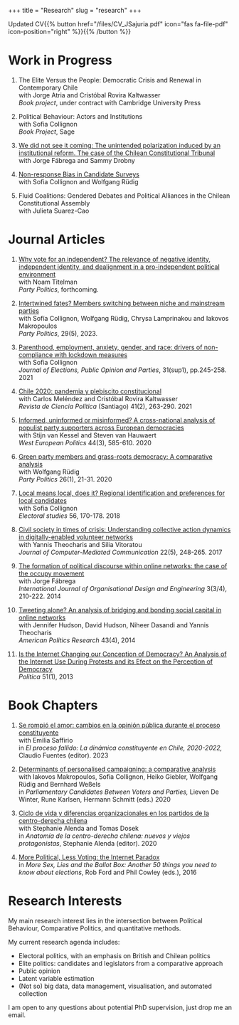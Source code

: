 +++
title = "Research"
slug = "research"
+++


 Updated CV{{% button href="/files/CV_JSajuria.pdf" icon="fas fa-file-pdf" icon-position="right" %}}{{% /button %}}
 
# Work in Progress

1. The Elite Versus the People: Democratic Crisis and Renewal in Contemporary Chile  
	with Jorge Atria and Cristóbal Rovira Kaltwasser  
	*Book project*, under contract with Cambridge University Press

2. Political Behaviour: Actors and Institutions  
	with Sofia Collignon  
	*Book Project*, Sage
	
3. [We did not see it coming: The unintended polarization induced by an institutional reform. The case of the Chilean Constitutional Tribunal](https://osf.io/preprints/socarxiv/2ck6j/)  
	with Jorge Fábrega and Sammy Drobny

4. [Non-response Bias in Candidate Surveys](https://bip.sajuria.com/papers/Sajuria_et_al_Non_Response_paper.pdf)  
	with Sofia Collignon and Wolfgang Rüdig

5. Fluid Coalitions: Gendered Debates and Political Alliances in the Chilean Constitutional Assembly  
	with Julieta Suarez-Cao

# Journal Articles

1. [Why vote for an independent? The relevance of negative identity, independent identity, and dealignment in a pro-independent political environment](https://journals.sagepub.com/doi/full/10.1177/13540688231196423)  
	with Noam Titelman  
	*Party Politics*, forthcoming.

2. [Intertwined fates? Members switching between niche and mainstream parties](https://journals.sagepub.com/doi/abs/10.1177/13540688221106299)  
	with Sofía Collignon, Wolfgang Rüdig, Chrysa Lamprinakou and Iakovos Makropoulos  
	*Party Politics*, 29(5), 2023.

3. [Parenthood, employment, anxiety, gender, and race: drivers of non-compliance with lockdown measures](https://www.tandfonline.com/doi/full/10.1080/17457289.2021.1924751)  
	with Sofia Collignon  
	*Journal of Elections, Public Opinion and Parties*, 31(sup1), pp.245-258. 2021

4. [Chile 2020: pandemia y plebiscito constitucional](https://www.scielo.cl/pdf/revcipol/2021nahead/0718-090X-revcipol-S0718-090X2021005000114.pdf)  
	with Carlos Meléndez and Cristóbal Rovira Kaltwasser  
	*Revista de Ciencia Política* (Santiago) 41(2), 263-290. 2021

5. [Informed, uninformed or misinformed? A cross-national analysis of populist party supporters across European democracies](https://www.tandfonline.com/doi/abs/10.1080/01402382.2019.1700448)  
	with Stijn van Kessel and Steven van Hauwaert  
	*West European Politics* 44(3), 585-610. 2020

6. [Green party members and grass-roots democracy: A comparative analysis](https://journals.sagepub.com/doi/full/10.1177/1354068818754600)  
	with Wolfgang Rüdig  
	*Party Politics* 26(1), 21-31. 2020

7. [Local means local, does it? Regional identification and preferences for local candidates](https://www.sciencedirect.com/science/article/pii/S0261379418300593)  
	with Sofia Collignon  
	*Electoral studies* 56, 170-178. 2018

8. [Civil society in times of crisis: Understanding collective action dynamics in digitally-enabled volunteer networks](https://watermark.silverchair.com/jjcmcom0248.pdf?token=AQECAHi208BE49Ooan9kkhW_Ercy7Dm3ZL_9Cf3qfKAc485ysgAAA1IwggNOBgkqhkiG9w0BBwagggM_MIIDOwIBADCCAzQGCSqGSIb3DQEHATAeBglghkgBZQMEAS4wEQQMOKgvJQPEP1bvezf3AgEQgIIDBSK7-LB3FfGaowp_L5912OJhOLJ_JaGfLnpfLf_TCT-gMkXI1vPbS6GGkyztRxJ450xDkbx0PWfNZ7v0s6o3MtlYwnzBHPa_zQrkfXHW0V9s9P_3YyKpeY01wJpkYj58tHTw062zwLOkarSU9Dhn_3UaSo7mjfJT3dF2t_6JysRR5cdxvyrkECPP_cPevGWn5sKrHWnd_AEbOAkd0zoUTId7KXoTkQulOe_-3te826vCEXyuamZFAhxM02bynnNEl31EOo7AlbdYOmggaZR7nenUtCXdBbJKq-F0LbFVtTx-7KpQtMK_GANF_PilRObShWMUVJLMBnaJvJyLX2KNT93tWie_bmsgnICGds3dqn8AfylDf0Q6YVG_sinKCmf5FHUw_p6YpI7ToN1YjylbveocdwcB_T6NjoBrCB_C7JpOXqWRRAIF-C5Q1TLIcHSDSFfuybyCEp6i6NncJ-2Zt-blN7OSu3beKSMzj34F2Dfxzc2qmvdVQGeW9pDfIG8FUnCaD6oB0CB1mKyOSlp_6L76y7r9k-xKI7oAxM8PSWR2Hcc_AK4Y5LxNggGu2gwMqhooIB1R37cSwAYWdFj4M7LKtJcOy6uHe1QU8JLprJD1rNIldjoY2ha02IopsJ-DzLqW14LuoamCmi53OaTbLSMUwyAT_1BZlY5k97qpcGYHLrAU2ubiCrP9zvtOJYTtk1FKeTQ9JHKCEOjQ5xKGruYtG7_cw7fnHGleN-h_GskXSeGDlat8pldDzVbn3qbup03HYg5Oqz1pob2qeL5IYSc9lt5HNTZ8hgG1g_6MRSGT9AQJqd44Vj5ZR4rz6QYfm0SEJSaI2Cwx3rnFkEZ8fDYJ3mC5ln9kSG5E1qtSL7TDG62ElKPkwvZEaaB2_iVOz73n6uOLwQfpL64n92UGt7pCkvVeXQODRw4SObi97GXPtT0HuOCwRmVoLmZEdx4lWPr04jTdXx1mK5sHTAveSslqVtGJvjdLKun8PgJQAmQyoZhkAyOFSlzcqXZTetawL1IvG1hf)  
	with Yannis Theocharis and Silia Vitoratou  
	*Journal of Computer-Mediated Communication* 22(5), 248-265. 2017

9. [The formation of political discourse within online networks: the case of the occupy movement](https://www.inderscienceonline.com/doi/pdf/10.1504/IJODE.2014.065094)  
	with Jorge Fábrega  
	*International Journal of Organisational Design and Engineering* 3(3/4), 210-222. 2014

10. [Tweeting alone? An analysis of bridging and bonding social capital in online networks](https://journals.sagepub.com/doi/abs/10.1177/1532673x14557942)  
	with Jennifer Hudson, David Hudson, Niheer Dasandi and Yannis Theocharis  
	*American Politics Research* 43(4), 2014

11. [Is the Internet Changing our Conception of Democracy? An Analysis of the Internet Use During Protests and its Efect on the Perception of Democracy](https://www.redalyc.org/pdf/645/64528862001.pdf)  
	*Politica* 51(1), 2013
	

# Book Chapters

1. [Se rompió el amor: cambios en la opinión pública durante el proceso constituyente](https://osf.io/preprints/socarxiv/tpyqu/)  
	with Emilia Saffirio  
	in *El proceso fallido: La dinámica constituyente en Chile, 2020-2022,* Claudio Fuentes (editor). 2023

2. [Determinants of personalised campaigning: a comparative analysis](https://www.taylorfrancis.com/chapters/edit/10.4324/9780429284700-5/determinants-personalised-campaigning-iakovos-makropoulos-sofia-collignon-heiko-giebler-wolfgang-rüdig-javier-sajuria-bernhard-weßels)  
	with Iakovos Makropoulos, Sofia Collignon, Heiko Giebler, Wolfgang Rüdig and Bernhard Weßels  
	in *Parliamentary Candidates Between Voters and Parties,* Lieven De Winter, Rune Karlsen, Hermann Schmitt (eds.) 2020

3. [Ciclo de vida y diferencias organizacionales en los partidos de la centro-derecha chilena](https://www.researchgate.net/publication/333704934_Ciclo_de_vida_y_diferencias_organizacionales_en_los_partidos_de_la_centro-derecha_chilena)  
	with Stephanie Alenda and Tomas Dosek  
	in *Anatomía de la centro-derecha chilena: nuevos y viejos protagonistas*, Stephanie Alenda (editor). 2020

4. [More Political, Less Voting: the Internet Paradox](https://www.google.co.uk/books/edition/More_Sex_Lies_and_the_Ballot_Box/-oakDAAAQBAJ?hl=en&gbpv=1&pg=PT50&printsec=frontcover)  
	in *More Sex, Lies and the Ballot Box: Another 50 things you need to know about elections*, Rob Ford and Phil Cowley (eds.), 2016

# Research Interests

My main research interest lies in the intersection between Political Behaviour, Comparative Politics, and quantitative methods.

My current research agenda includes:

  - Electoral politics, with an emphasis on British and Chilean politics
  - Elite politics: candidates and legislators from a comparative approach
  - Public opinion
  - Latent variable estimation
  - (Not so) big data, data management, visualisation, and automated collection

I am open to any questions about potential PhD supervision, just drop me an email.

